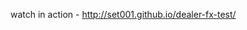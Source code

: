 watch in action - <a href="http://set001.github.io/dealer-fx-test/">http://set001.github.io/dealer-fx-test/</a>